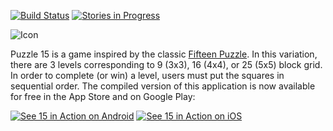 [![Build Status](https://travis-ci.org/bradyhouse/15.svg?branch=master)](https://travis-ci.org/bradyhouse/15) 
[![Stories in Progress](https://badge.waffle.io/bradyhouse/15.svg?label=in%20progress&title=Stories%20In%20Progress)](http://waffle.io/bradyhouse/15)

![Icon](https://lh3.googleusercontent.com/eAZfLewloQtzEWojBtSqBfOOW6qkxJ842AvSggUsf6eHwF5bXnsg0vGEUitY1h0JbQ=w300-rw)

Puzzle 15 is a game inspired by the classic [Fifteen Puzzle](http://mathworld.wolfram.com/15Puzzle.html). In this variation, there are 3 levels corresponding to 9 (3x3), 16 (4x4), or 25 (5x5) block grid. In order to complete (or win) a level, users must put the squares in sequential order. The compiled version of this application is now available for free in the App Store and on Google Play:

[![See 15 in Action on Android](https://www.telerik.com/sfimages/default-source/app-store-buttons/googleplay.png?sfvrsn=2)](https://play.google.com/store/apps/details?id=org.nativescript.puzzle&pcampaignid=MKT-Other-global-all-co-prtnr-py-PartBadge-Mar2515-1)   [![See 15 in Action on iOS](https://www.telerik.com/sfimages/default-source/app-store-buttons/appstore.png?sfvrsn=2)](https://itunes.apple.com/us/app/15-puzzle/id1180443503?mt=8)

